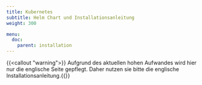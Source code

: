 ```yaml
---
title: Kubernetes
subtitle: Helm Chart und Installationsanleitung
weight: 300

menu:
  doc:
    parent: installation
---
```


{{<callout "warning">}} Aufgrund des aktuellen hohen Aufwandes wird hier nur die englische Seite gepflegt. Daher nutzen sie bitte die englische Installationsanleitung.{{</callout>}}
